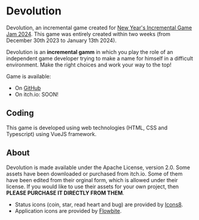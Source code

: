 # Devolution

Devolution, an incremental game created for [New Year's Incremental Game Jam 2024](https://itch.io/jam/nyigj-2024). This game was entirely created within two weeks (from December 30th 2023 to January 13th 2024).

Devolution is an **incremental gamm** in which you play the role of an independent game developer trying to make a name for himself in a difficult environment. Make the right choices and work your way to the top!

Game is available:

- On [GitHub](https://gpoussel.github.io/devolution/)
- On itch.io: SOON!

## Coding

This game is developed using web technologies (HTML, CSS and Typescript) using VueJS framework.

## About

Devolution is made available under the Apache License, version 2.0. Some assets have been downloaded or purchased from itch.io. Some of them have been edited from their orginal form, which is allowed under their license. If you would like to use their assets for your own project, then **PLEASE PURCHASE IT DIRECTLY FROM THEM**.

- Status icons (coin, star, read heart and bug) are provided by [Icons8](https://icons8.com/).
- Application icons are provided by [Flowbite](https://flowbite.com/icons/).
